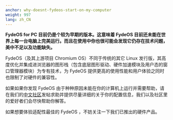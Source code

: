 ```yaml
---
anchor: why-doesnt-fydeos-start-on-my-computer
weight: 997
lang: zh_CN
---
```

**FydeOS for PC 目前仍是个较为早期的版本。这意味着 FydeOS 目前还未能在世界上每一台电脑上完美运行。而且在使用中你也很可能会发现它仍存在技术问题，美中不足以及功能缺失。**

FydeOS（及其上游项目 Chromium OS）不同于传统的其它 Linux 发行版，其高度优化并集成进浏览器的图形栈（包含底层图形驱动、硬件加速模块及用户态的窗口管理器模块）为专有技术，为 FydeOS 提供更高的使用性能和用户体验之同时也限制了对硬件的兼容性。

如果如果你发现 FydeOS 由于种种原因未能在你的计算机上运行并需要帮助，请在我们的[中文社区](https://community.fydeos.com/)发帖求助并提供尽量详细的关于你的配置信息，我们以及社区里的爱好者们会尽快帮助你解答。

如果想要体验适配性最佳的 FydeOS ，不妨关注一下我们已推出的硬件产品。
